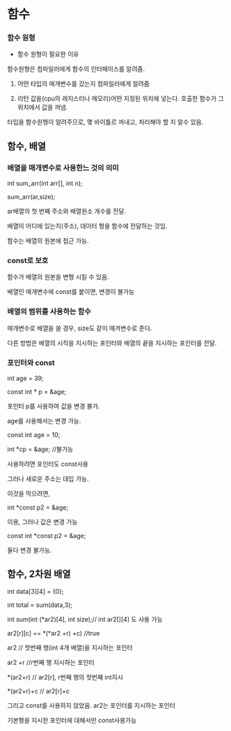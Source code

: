 # 함수

### 함수 원형

- 함수 원형이 필요한 이유

함수원형은 컴파일러에게 함수의 인터페이스를 알려줌.


1. 어떤 타입의 매개변수를 갔는지 컴파일러에게 알려줌

2. 리턴 값을(cpu의 레지스터나 메모리)어떤 지정된 위치에 넣는다. 호출한 함수가 그 위치에서 값을 꺼냄.

  타입을 함수원형이 알려주므로, 몇 바이틀르 꺼내고, 처리해야 할 지 알수 있음.


## 함수, 배열


### 배열을 매개변수로 사용한느 것의 의미

int sum_arr(int arr[], int n);

sum_arr(ar,size);

ar배열의 첫 번째 주소와 배열원소 개수를 전달.

배열이 어디에 있는지(주소), 데이터 형을 함수에 전달하는 것임.

함수는 배열의 원본에 접근 가능.

### const로 보호

함수가 배열의 원본을 변형 시킬 수 있음.

배열인 매개변수에 const를 붙이면, 변경이 불가능

### 배열의 범위를 사용하는 함수

매개변수로 배열을 쓸 경우, size도 같이 매겨변수로 준다.

다른 방법은 배열의 시작을 지시하는 포인터와 배열의 끝을 지시하는 포인터를 전달.

### 포인터와 const

int age = 39;

const int * p = &age;

포인터 p를 사용하여 값을 변경 불가.

age를 사용해서는 변경 가능.

const int age = 10;

int *cp = &age; //불가능

사용하려면 포인터도 const사용

그러나 새로운 주소는 대입 가능.

이것을 막으려면,

int *const p2 = &age;

이용, 그러나 값은 변경 가능

const int *const p2 = &age;

둘다 변경 불가능.



## 함수, 2차원 배열

int data[3][4] = {0};

int total = sum(data,3);

int sum(int (*ar2)[4], int size);// int ar2[][4] 도 사용 가능




ar2[r][c] == *(*ar2 +r) +c) //true

ar2 // 첫번째 행(int 4개 배열)을 지시하는 포인터

ar2 +r //r번째 행 지시하는 포인터

*(ar2+r) //  ar2[r], r번째 행의 첫번째 int지시

*(ar2+r)+c // ar2[r]+c

그리고 const를 사용하지 않았음. ar2는 포인터를 지시하는 포인터

기본형을 지시한 포인터에 대해서만 const사용가능
